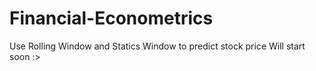 # Financial-Econometrics
Use Rolling Window and Statics Window to predict stock price 
Will start soon :>
